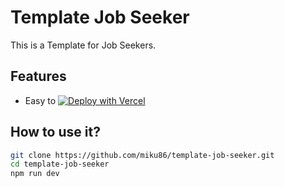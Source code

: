 # Template Job Seeker

This is a Template for Job Seekers.

## Features

- Easy to [![Deploy with Vercel](https://vercel.com/button)](https://vercel.com/new/git/external?repository-url=https://github.com/miku86/template-job-seeker.git&project-name=template-job-seeker&repository-name=template-job-seeker)

## How to use it?

```bash
git clone https://github.com/miku86/template-job-seeker.git
cd template-job-seeker
npm run dev
```
